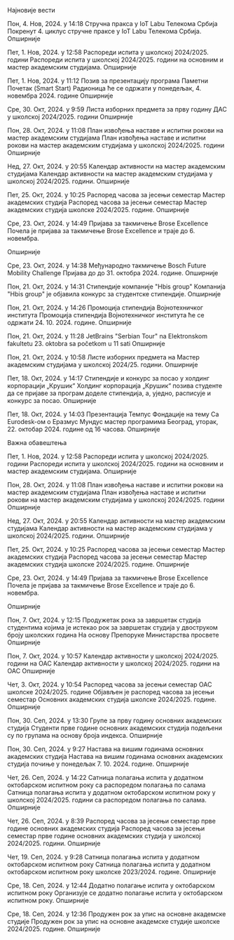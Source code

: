 



 Најновије вести 


 Пон, 4. Нов, 2024. у 14:18 
Стручна пракса у IoT Labu Телекома Србија
Покренут 4. циклус стручне праксе у IoT Labu Телекома Србија.
Опширније 


 Пет, 1. Нов, 2024. у 12:58 
Распореди испита у школској 2024/2025. години
Распореди испита у школској 2024/2025. години на основним и мастер академским студијама.
Опширније 


 Пет, 1. Нов, 2024. у 11:12 
Позив за презентацију програма Паметни Почетак (Smart Start)
Радионица ће се одржати у понедељак, 4. новембра 2024. године
Опширније 


 Сре, 30. Окт, 2024. у 9:59 
Листа изборних предмета за прву годину ДАС 
у школској 2024/2025. години
Опширније 


 Пон, 28. Окт, 2024. у 11:08 
План извођења наставе и испитни рокови на мастер академским студијама
План извођења наставе и испитни рокови на мастер академским студијама у школској 2024/2025. години
Опширније 


 Нед, 27. Окт, 2024. у 20:55 
Календар активности на мастер академским студијама
Календар активности на мастер академским студијама у школској 2024/2025. години.
Опширније 


 Пет, 25. Окт, 2024. у 10:25 
Распоред часова за јесењи семестар Мастер академских студија
Распоред часова за јесењи семестар Мастер академских студија школске 2024/2025. године.
Опширније 


 Сре, 23. Окт, 2024. у 14:49 
Пријава за такмичење Brose Excellence
Почела је пријава за такмичење Brose Excellence и траје до 6. новембра.

Опширније 


 Сре, 23. Окт, 2024. у 14:38 
Међународно такмичење Bosch Future Mobility Challenge
Пријава до до 31. октобра 2024. године.
Опширније 


 Пон, 21. Окт, 2024. у 14:31 
Стипендије компаније "Hbis group"
Компанија "Hbis group" је објавила конкурс за студентске стипендије.
Опширније 


 Пон, 21. Окт, 2024. у 14:26 
Промоција стипендија Војнотехничког института 
Промоција стипендија Војнотехничког института ће се одржати 24. 10. 2024. године.
Опширније 


 Пон, 21. Окт, 2024. у 11:28 
JetBrains "Serbian Tour" na Elektronskom fakultetu
23. oktobra sa početkom u 11 sati
Опширније 


 Пон, 21. Окт, 2024. у 10:58 
Листе изборних предмета на Мастер академским студијама 
у школској 2024/25. години.
Опширније 


 Пет, 18. Окт, 2024. у 14:17 
Стипендије и конкурс за посао у холдинг корпорацији „Крушик“
Холдинг корпорација „Крушик“ позива студенте да се пријаве за програм доделе стипендија, а, уједно, расписује и конкурс за посао.
Опширније 


 Пет, 18. Окт, 2024. у 14:03 
Презентација Темпус Фондације на тему Са Eurodesk-ом о Еразмус Мундус мастер програмима
Београд,  уторак, 22. октобар 2024. године од 16 часова.
Опширније 




Важна обавештења 


 Пет, 1. Нов, 2024. у 12:58 
Распореди испита у школској 2024/2025. години
Распореди испита у школској 2024/2025. години на основним и мастер академским студијама.
Опширније 


 Пон, 28. Окт, 2024. у 11:08 
План извођења наставе и испитни рокови на мастер академским студијама
План извођења наставе и испитни рокови на мастер академским студијама у школској 2024/2025. години
Опширније 


 Нед, 27. Окт, 2024. у 20:55 
Календар активности на мастер академским студијама
Календар активности на мастер академским студијама у школској 2024/2025. години.
Опширније 


 Пет, 25. Окт, 2024. у 10:25 
Распоред часова за јесењи семестар Мастер академских студија
Распоред часова за јесењи семестар Мастер академских студија школске 2024/2025. године.
Опширније 


 Сре, 23. Окт, 2024. у 14:49 
Пријава за такмичење Brose Excellence
Почела је пријава за такмичење Brose Excellence и траје до 6. новембра.

Опширније 


 Пон, 7. Окт, 2024. у 12:15 
Продужетак рока за завршетак студија студентима којима је истекао рок за завршетак студија у двоструком броју школских година
На основу Препоруке Министарства просвете
Опширније 


 Пон, 7. Окт, 2024. у 10:57 
Календар активности у школској 2024/2025. години на ОАС
Календар активности у школској 2024/2025. години на ОАС
Опширније 


 Чет, 3. Окт, 2024. у 10:54 
Распоред часова за јесењи семестар ОАС школске 2024/2025. године
Објављен је распоред часова за јесењи семестар Основних академских студија школске 2024/2025. године.
Опширније 


 Пон, 30. Сеп, 2024. у 13:30 
Групе за прву годину основних академских студија
Студенти прве године основних академских студија подељени су по групама на основу броја индекса.
Опширније 


 Пон, 30. Сеп, 2024. у 9:27 
Настава на вишим годинама основних академских студија
Настава на вишим годинама основних академских студија почиње у понедељак 7. 10. 2024. године.
Опширније 


 Чет, 26. Сеп, 2024. у 14:22 
Сатница полагања испита у додатном октобарском испитном року са распоредом полагања по салама
Сатница полагања испита у додатном октобарском испитном року у школској 2024/2025. години са распоредом полагања по салама.
Опширније 


 Чет, 26. Сеп, 2024. у 8:39 
Распоред часова за јесењи семестар прве године основних академских студија
Распоред часова за јесењи семестар прве године основних академских студија у школској 2024/2025. години.
Опширније 


 Чет, 19. Сеп, 2024. у 9:28 
Сатница полагања испита у додатном октобарском испитном року
Сатница полагања испита у додатном октобарском испитном року школске 2023/2024. године.
Опширније 


 Сре, 18. Сеп, 2024. у 12:44 
Додатно полагање испита у октобарском испитном року 
Организује се додатно полагање испита у октобарском испитном року.
Опширније 


 Сре, 18. Сеп, 2024. у 12:36 
Продужен рок за упис на основне академске студије
Продужен рок за упис на основне академске студије  школске 2024/2025. године.
Опширније 





